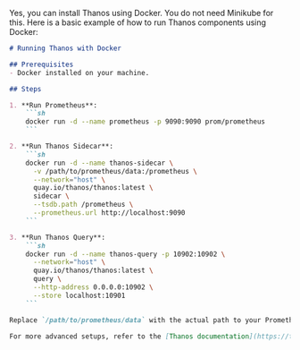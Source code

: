 Yes, you can install Thanos using Docker. You do not need Minikube for this. Here is a basic example of how to run Thanos components using Docker:

```markdown
# Running Thanos with Docker

## Prerequisites
- Docker installed on your machine.

## Steps

1. **Run Prometheus**:
    ```sh
    docker run -d --name prometheus -p 9090:9090 prom/prometheus
    ```

2. **Run Thanos Sidecar**:
    ```sh
    docker run -d --name thanos-sidecar \
      -v /path/to/prometheus/data:/prometheus \
      --network="host" \
      quay.io/thanos/thanos:latest \
      sidecar \
      --tsdb.path /prometheus \
      --prometheus.url http://localhost:9090
    ```

3. **Run Thanos Query**:
    ```sh
    docker run -d --name thanos-query -p 10902:10902 \
      --network="host" \
      quay.io/thanos/thanos:latest \
      query \
      --http-address 0.0.0.0:10902 \
      --store localhost:10901
    ```

Replace `/path/to/prometheus/data` with the actual path to your Prometheus data directory.

For more advanced setups, refer to the [Thanos documentation](https://thanos.io/tip/getting-started.md/).
```
